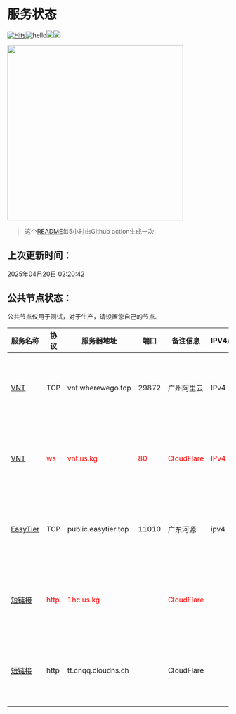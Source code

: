 # 服务状态
[![Hits](https://hits.seeyoufarm.com/api/count/incr/badge.svg?url=https%3A%2F%2Fgithub.com%2Flmq8267%2Fserver-status&count_bg=%2395C10D&title_bg=%23555555&icon=github.svg&icon_color=%238DC409&title=%E8%AE%BF%E9%97%AE%E6%95%B0&edge_flat=false)](https://hits.seeyoufarm.com)![hello](https://views.whatilearened.today/views/github/lmq8267/server-status.svg)![](https://pgy.us.kg/?id=svg)![](http://s4.serv00.com:8828/?id=svg)<p><img src=http://ip.cnqq.cloudns.ch/ width=400 onerror="this.style.display='none';"></p>

> 这个[README](https://github.com/lmq8267/server-status)每5小时由Github action生成一次.
## 上次更新时间：
2025年04月20日 02:20:42
## 公共节点状态： 
公共节点仅用于测试，对于生产，请设置您自己的节点.

|服务名称|协议|服务器地址|端口|备注信息|IPV4/IPV6|**状态**|历史状态|
|--|--|--|--|--|--|--|--|
|[VNT](https://github.com/vnt-dev/vnt)|TCP|vnt.wherewego.top|29872|广州阿里云|IPv4|正常✅|[🟩🟩🟩🟩🟩🟩🟩🟩🟩🟩](history/TCP-vnt.wherewego.top-29872.txt) 100%|
|[VNT](https://github.com/vnt-dev/vnt)|<span style=color:red>ws</span>|<span style=color:red>vnt.us.kg</span>|<span style=color:red>80</span>|<span style=color:red>CloudFlare</span>|<span style=color:red>IPv4</span>|<span style=color:red>离线</span>❌|[🟥🟥🟥🟥🟥🟥🟥🟥🟥🟥](history/ws-vnt.us.kg-80.txt) <span style=color:red>0%</span>|
|[EasyTier](https://github.com/EasyTier/EasyTier)|TCP|public.easytier.top|11010|广东河源|ipv4|正常✅|[🟩🟩🟩🟩🟩🟩🟩🟩🟩🟩](history/TCP-public.easytier.top-11010.txt) 100%|
|[短链接](http://1hc.us.kg)|<span style=color:red>http</span>|<span style=color:red>1hc.us.kg</span>|<span style=color:red></span>|<span style=color:red>CloudFlare</span>|<span style=color:red></span>|<span style=color:red>离线</span>❌|[🟥🟥🟥🟥🟥🟥🟥🟥🟥🟥](history/http-1hc.us.kg-.txt) <span style=color:red>0%</span>|
|[短链接](http://tt.cnqq.cloudns.ch)|http|tt.cnqq.cloudns.ch||CloudFlare||正常✅|[🟩🟩🟩🟩🟩🟩🟩🟩🟩🟩](history/http-tt.cnqq.cloudns.ch-.txt) 100%|
